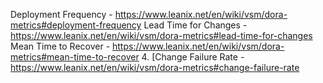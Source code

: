 Deployment Frequency - https://www.leanix.net/en/wiki/vsm/dora-metrics#deployment-frequency
Lead Time for Changes - https://www.leanix.net/en/wiki/vsm/dora-metrics#lead-time-for-changes
Mean Time to Recover - https://www.leanix.net/en/wiki/vsm/dora-metrics#mean-time-to-recover
4.  [Change Failure Rate - https://www.leanix.net/en/wiki/vsm/dora-metrics#change-failure-rate
